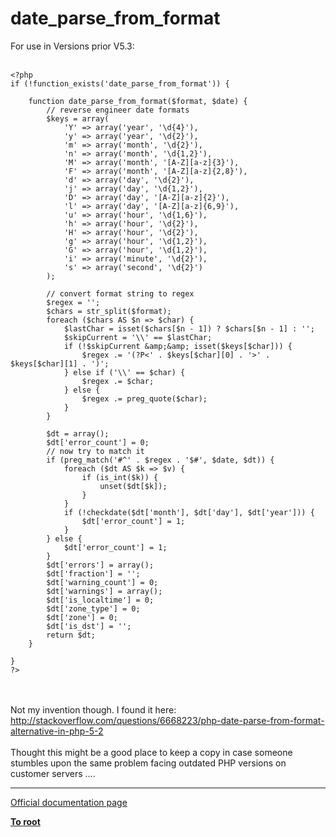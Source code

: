 # date_parse_from_format



For use in Versions prior V5.3:<br><br>

```
<?php
if (!function_exists('date_parse_from_format')) {

    function date_parse_from_format($format, $date) {
        // reverse engineer date formats
        $keys = array(
            'Y' => array('year', '\d{4}'),
            'y' => array('year', '\d{2}'),
            'm' => array('month', '\d{2}'),
            'n' => array('month', '\d{1,2}'),
            'M' => array('month', '[A-Z][a-z]{3}'),
            'F' => array('month', '[A-Z][a-z]{2,8}'),
            'd' => array('day', '\d{2}'),
            'j' => array('day', '\d{1,2}'),
            'D' => array('day', '[A-Z][a-z]{2}'),
            'l' => array('day', '[A-Z][a-z]{6,9}'),
            'u' => array('hour', '\d{1,6}'),
            'h' => array('hour', '\d{2}'),
            'H' => array('hour', '\d{2}'),
            'g' => array('hour', '\d{1,2}'),
            'G' => array('hour', '\d{1,2}'),
            'i' => array('minute', '\d{2}'),
            's' => array('second', '\d{2}')
        );

        // convert format string to regex
        $regex = '';
        $chars = str_split($format);
        foreach ($chars AS $n => $char) {
            $lastChar = isset($chars[$n - 1]) ? $chars[$n - 1] : '';
            $skipCurrent = '\\' == $lastChar;
            if (!$skipCurrent &amp;&amp; isset($keys[$char])) {
                $regex .= '(?P<' . $keys[$char][0] . '>' . $keys[$char][1] . ')';
            } else if ('\\' == $char) {
                $regex .= $char;
            } else {
                $regex .= preg_quote($char);
            }
        }

        $dt = array();
        $dt['error_count'] = 0;
        // now try to match it
        if (preg_match('#^' . $regex . '$#', $date, $dt)) {
            foreach ($dt AS $k => $v) {
                if (is_int($k)) {
                    unset($dt[$k]);
                }
            }
            if (!checkdate($dt['month'], $dt['day'], $dt['year'])) {
                $dt['error_count'] = 1;
            }
        } else {
            $dt['error_count'] = 1;
        }
        $dt['errors'] = array();
        $dt['fraction'] = '';
        $dt['warning_count'] = 0;
        $dt['warnings'] = array();
        $dt['is_localtime'] = 0;
        $dt['zone_type'] = 0;
        $dt['zone'] = 0;
        $dt['is_dst'] = '';
        return $dt;
    }

}
?>
```
<br><br>Not my invention though. I found it here: http://stackoverflow.com/questions/6668223/php-date-parse-from-format-alternative-in-php-5-2<br><br>Thought this might be a good place to keep a copy in case someone stumbles upon the same problem facing outdated PHP versions on customer servers ....  

---

[Official documentation page](https://www.php.net/manual/en/function.date-parse-from-format.php)

**[To root](/README.md)**